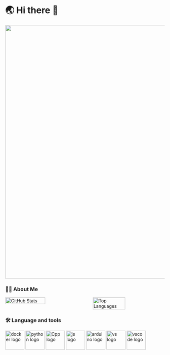<h1 align="left">🌏 Hi there 👋</h1>
<!--
**yoghurt321/yoghurt321** is a ✨ _special_ ✨ repository because its `README.md` (this file) appears on your GitHub profile.

Here are some ideas to get you started:

- 🔭 I’m currently working on ...
- 🌱 I’m currently learning ...
- 👯 I’m looking to collaborate on ...
- 🤔 I’m looking for help with ...
- 💬 Ask me about ...
- 📫 How to reach me: ...
- 😄 Pronouns: ...
- ⚡ Fun fact: ...
-->

<!--https://github.com/Ashutosh00710/github-readme-activity-graph-->
<img width="800" src="https://github-readme-activity-graph.vercel.app/graph?username=yoghurt321&theme=react&hide_border=true&area=true" />

<h3 align="left">👩‍💻  About Me</h3>
<div style="display: flex; justify-content: space-between;">
  <!--https://github.com/anuraghazra/github-readme-stats-->
  <img align="center" src="https://github-readme-stats.vercel.app/api?username=yoghurt321&theme=transparent&include_all_commits=true&show_icons=true&hide_border=true" alt="GitHub Stats" width="50%" />
  <!---->
  <img align="center" src="https://github-readme-stats.vercel.app/api/top-langs/?username=yoghurt321&theme=transparent&hide_border=true&layout=donut-vertical&langs_count=6" alt="Top Languages" width="45%" />
</div>

<h3 align="left">🛠 Language and tools</h3>
<div align="left">
  <img src="https://cdn.jsdelivr.net/gh/devicons/devicon@latest/icons/docker/docker-original-wordmark.svg" height="60" alt="docker logo" />
  <img src="https://cdn.jsdelivr.net/gh/devicons/devicon@latest/icons/python/python-original-wordmark.svg" height="60" alt="python logo" />
  <img src="https://cdn.jsdelivr.net/gh/devicons/devicon@latest/icons/cplusplus/cplusplus-original.svg" height="60" alt="Cpp logo" />
  <img src="https://cdn.jsdelivr.net/gh/devicons/devicon@latest/icons/javascript/javascript-original.svg" height="60" alt="js logo" />
  <img src="https://cdn.jsdelivr.net/gh/devicons/devicon@latest/icons/arduino/arduino-original-wordmark.svg" height="60" alt="arduino logo" />
  <img src="https://cdn.jsdelivr.net/gh/devicons/devicon@latest/icons/visualstudio/visualstudio-original.svg" height="60" alt="vs logo" />
  <img src="https://cdn.jsdelivr.net/gh/devicons/devicon@latest/icons/vscode/vscode-original-wordmark.svg" height="60" alt="vscode logo" />
  
<div
